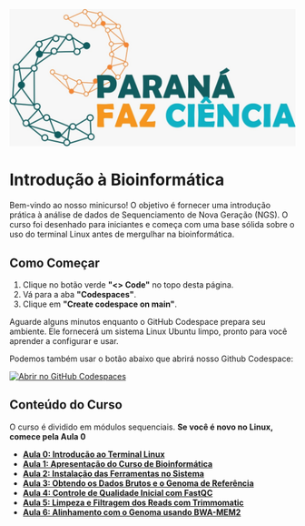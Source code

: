 <p align="center">
  <img src="assets/logo.jpg" alt="Logotipo Paraná Faz Ciência" width="800"/>
</p>

# Introdução à Bioinformática

Bem-vindo ao nosso minicurso! 
O objetivo é fornecer uma introdução prática à análise de dados de Sequenciamento de Nova Geração (NGS). 
O curso foi desenhado para iniciantes e começa com uma base sólida sobre o uso do terminal Linux antes de mergulhar na bioinformática.

## Como Começar

1.  Clique no botão verde **"<> Code"** no topo desta página.
2.  Vá para a aba **"Codespaces"**.
3.  Clique em **"Create codespace on main"**.

Aguarde alguns minutos enquanto o GitHub Codespace prepara seu ambiente. 
Ele fornecerá um sistema Linux Ubuntu limpo, pronto para você aprender a configurar e usar.

Podemos também usar o botão abaixo que abrirá nosso Github Codespace:

[![Abrir no GitHub Codespaces](https://github.com/codespaces/badge.svg)](https://codespaces.new/mlfalco-bioinfo/prfazciencia)


## Conteúdo do Curso

O curso é dividido em módulos sequenciais. **Se você é novo no Linux, comece pela Aula 0**

* [**Aula 0: Introdução ao Terminal Linux**](./tutorial/00_Introducao_ao_Terminal.md)
* [**Aula 1: Apresentação do Curso de Bioinformática**](./tutorial/01_Apresentacao_do_Curso.md)
* [**Aula 2: Instalação das Ferramentas no Sistema**](./tutorial/02_Instalacao_das_Ferramentas.md)
* [**Aula 3: Obtendo os Dados Brutos e o Genoma de Referência**](./tutorial/03_Obtendo_os_Dados.md)
* [**Aula 4: Controle de Qualidade Inicial com FastQC**](./tutorial/04_Controle_de_Qualidade_Inicial.md)
* [**Aula 5: Limpeza e Filtragem dos Reads com Trimmomatic**](./tutorial/05_Limpeza_e_Filtragem_dos_Reads.md)
* [**Aula 6: Alinhamento com o Genoma usando BWA-MEM2**](./tutorial/06_Alinhamento_com_o_Genoma.md)
